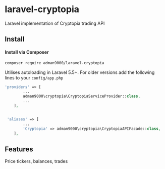 # laravel-cryptopia
Laravel implementation of Cryptopia trading API

## Install

#### Install via Composer

```
composer require adman9000/laravel-cryptopia
```

Utilises autoloading in Laravel 5.5+. For older versions add the following lines to your `config/app.php`

```php
'providers' => [
        ...
        adman9000\cryptopia\CryptopiaServiceProvider::class,
        ...
    ],


 'aliases' => [
        ...
        'Cryptopia' => adman9000\cryptopia\CryptopiaAPIFacade::class,
    ],
```

## Features

Price tickers, balances, trades

